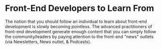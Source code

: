 # Front-End Developers to Learn From

The notion that you should follow an individual to learn about front-end development is slowly becoming pointless. The advanced practitioners of front-end development generate enough content that you can simply follow the community/leaders by paying attention to the front-end "news" outlets (via Newsletters, News outlet, & Podcasts).
